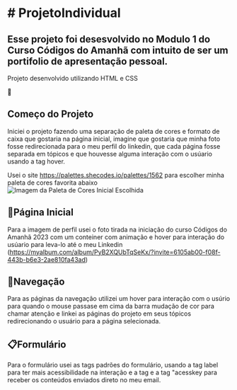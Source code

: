 <h1># ProjetoIndividual</h1>
<h2> Esse projeto foi desesvolvido no Modulo 1 do Curso Códigos do Amanhã com intuito de ser um portifolio de apresentação pessoal.</h2>

<p> Projeto desenvolvido utilizando HTML e CSS </p>

🚀 <h2>Começo do Projeto</h2>
Iniciei o projeto fazendo uma separação de paleta de cores e formato de caixa que gostaria na página inicial, imagine que gostaria que minha foto fosse redirecionada para o meu perfil do linkedin, que cada página fosse separada em tópicos e que houvesse alguma interação com o usúario usando a tag hover. 

Usei o site https://palettes.shecodes.io/palettes/1562 para escolher minha paleta de cores favorita abaixo
![Imagem da Paleta de Cores Inicial Escolhida](https://github.com/manicpixiecat/ProjetoIndividual/assets/78283974/5b4bdf9c-935b-4a9a-91b2-ad160e602bf6)

<h2>📃Página Inicial</h2>

Para a imagem de perfil usei o foto tirada na iniciação do curso Códigos do Amanhã 2023 com um conteiner com animação e hover para interação do usúario para leva-lo até o meu Linkedin
(https://myalbum.com/album/PyB2XQUbTqSeKx/?invite=6105ab00-f08f-443b-b6e3-2ae810fa43ad)

<h2>🚢Navegação</h2>


Para as páginas da navegação utilizei um hover para interação com o usúrio para quando o mouse passase em cima da barra mudação de cor para chamar atenção e linkei as páginas do projeto em seus tópicos redirecionando o usuário para a página selecionada.

  <h2>📋Formulário</h2>
Para o formulário usei as tags padrões do formulário, usando a tag label para ter mais acessibilidade na interação e a tag e a tag "acesskey para receber os conteúdos enviados direto no meu email.







